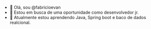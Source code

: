 - 👋 Olá, sou @fabricioevan
- 👀 Estou em busca de uma oportunidade como desenvolvedor jr.
- 🌱 Atualmente estou aprendendo Java, Spring boot e baco de dados realcional.
